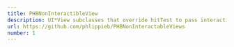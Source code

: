 ```yaml
---
title: PHBNonInteractibleView
description: UI*View subclasses that override hitTest to pass interactions through to their parent views
url: https://github.com/phlippieb/PHBNonInteractableViews
number: 1
---
```

